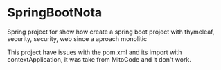 # SpringBootNota
Spring project for show how create a spring boot project with thymeleaf, security, security, web since a aproach monolitic 


This project have issues with the pom.xml and its import with contextApplication, it was take from MitoCode and it don't work.
